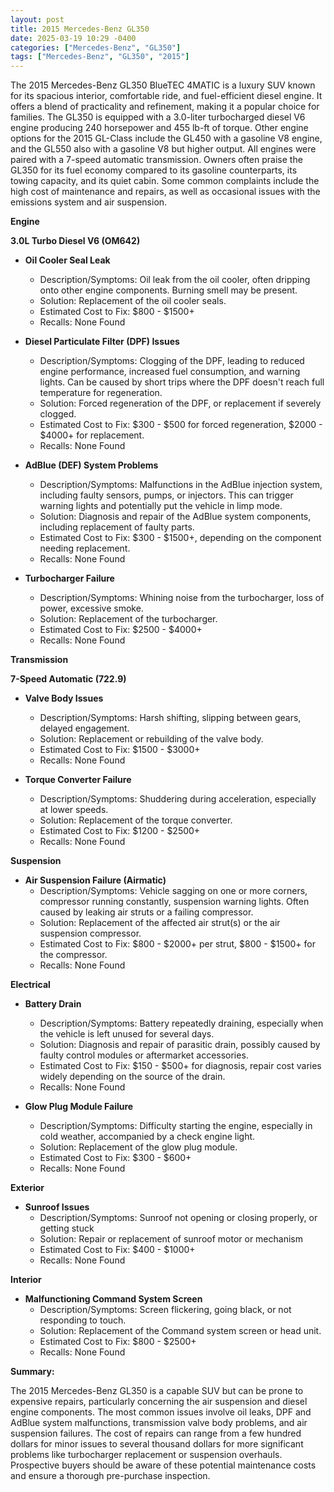 ```yaml
---
layout: post
title: 2015 Mercedes-Benz GL350
date: 2025-03-19 10:29 -0400
categories: ["Mercedes-Benz", "GL350"]
tags: ["Mercedes-Benz", "GL350", "2015"]
---
```

The 2015 Mercedes-Benz GL350 BlueTEC 4MATIC is a luxury SUV known for its spacious interior, comfortable ride, and fuel-efficient diesel engine. It offers a blend of practicality and refinement, making it a popular choice for families. The GL350 is equipped with a 3.0-liter turbocharged diesel V6 engine producing 240 horsepower and 455 lb-ft of torque. Other engine options for the 2015 GL-Class include the GL450 with a gasoline V8 engine, and the GL550 also with a gasoline V8 but higher output. All engines were paired with a 7-speed automatic transmission. Owners often praise the GL350 for its fuel economy compared to its gasoline counterparts, its towing capacity, and its quiet cabin. Some common complaints include the high cost of maintenance and repairs, as well as occasional issues with the emissions system and air suspension.

**Engine**

**3.0L Turbo Diesel V6 (OM642)**

*   **Oil Cooler Seal Leak**
    *   Description/Symptoms: Oil leak from the oil cooler, often dripping onto other engine components. Burning smell may be present.
    *   Solution: Replacement of the oil cooler seals.
    *   Estimated Cost to Fix: $800 - $1500+
    *   Recalls: None Found

*   **Diesel Particulate Filter (DPF) Issues**
    *   Description/Symptoms: Clogging of the DPF, leading to reduced engine performance, increased fuel consumption, and warning lights. Can be caused by short trips where the DPF doesn't reach full temperature for regeneration.
    *   Solution: Forced regeneration of the DPF, or replacement if severely clogged.
    *   Estimated Cost to Fix: $300 - $500 for forced regeneration, $2000 - $4000+ for replacement.
    *   Recalls: None Found

*   **AdBlue (DEF) System Problems**
    *   Description/Symptoms: Malfunctions in the AdBlue injection system, including faulty sensors, pumps, or injectors. This can trigger warning lights and potentially put the vehicle in limp mode.
    *   Solution: Diagnosis and repair of the AdBlue system components, including replacement of faulty parts.
    *   Estimated Cost to Fix: $300 - $1500+, depending on the component needing replacement.
    *   Recalls: None Found

*   **Turbocharger Failure**
    *   Description/Symptoms: Whining noise from the turbocharger, loss of power, excessive smoke.
    *   Solution: Replacement of the turbocharger.
    *   Estimated Cost to Fix: $2500 - $4000+
    *   Recalls: None Found

**Transmission**

**7-Speed Automatic (722.9)**

*   **Valve Body Issues**
    *   Description/Symptoms: Harsh shifting, slipping between gears, delayed engagement.
    *   Solution: Replacement or rebuilding of the valve body.
    *   Estimated Cost to Fix: $1500 - $3000+
    *   Recalls: None Found

*   **Torque Converter Failure**
    *   Description/Symptoms: Shuddering during acceleration, especially at lower speeds.
    *   Solution: Replacement of the torque converter.
    *   Estimated Cost to Fix: $1200 - $2500+
    *   Recalls: None Found

**Suspension**

*   **Air Suspension Failure (Airmatic)**
    *   Description/Symptoms: Vehicle sagging on one or more corners, compressor running constantly, suspension warning lights. Often caused by leaking air struts or a failing compressor.
    *   Solution: Replacement of the affected air strut(s) or the air suspension compressor.
    *   Estimated Cost to Fix: $800 - $2000+ per strut, $800 - $1500+ for the compressor.
    *   Recalls: None Found

**Electrical**

*   **Battery Drain**
    *   Description/Symptoms: Battery repeatedly draining, especially when the vehicle is left unused for several days.
    *   Solution: Diagnosis and repair of parasitic drain, possibly caused by faulty control modules or aftermarket accessories.
    *   Estimated Cost to Fix: $150 - $500+ for diagnosis, repair cost varies widely depending on the source of the drain.
    *   Recalls: None Found

*   **Glow Plug Module Failure**
    *   Description/Symptoms: Difficulty starting the engine, especially in cold weather, accompanied by a check engine light.
    *   Solution: Replacement of the glow plug module.
    *   Estimated Cost to Fix: $300 - $600+
    *   Recalls: None Found

**Exterior**

*   **Sunroof Issues**
    * Description/Symptoms: Sunroof not opening or closing properly, or getting stuck
    * Solution: Repair or replacement of sunroof motor or mechanism
    * Estimated Cost to Fix: $400 - $1000+
    * Recalls: None Found

**Interior**

*   **Malfunctioning Command System Screen**
    * Description/Symptoms: Screen flickering, going black, or not responding to touch.
    * Solution: Replacement of the Command system screen or head unit.
    * Estimated Cost to Fix: $800 - $2500+
    * Recalls: None Found

**Summary:**

The 2015 Mercedes-Benz GL350 is a capable SUV but can be prone to expensive repairs, particularly concerning the air suspension and diesel engine components. The most common issues involve oil leaks, DPF and AdBlue system malfunctions, transmission valve body problems, and air suspension failures. The cost of repairs can range from a few hundred dollars for minor issues to several thousand dollars for more significant problems like turbocharger replacement or suspension overhauls. Prospective buyers should be aware of these potential maintenance costs and ensure a thorough pre-purchase inspection.

